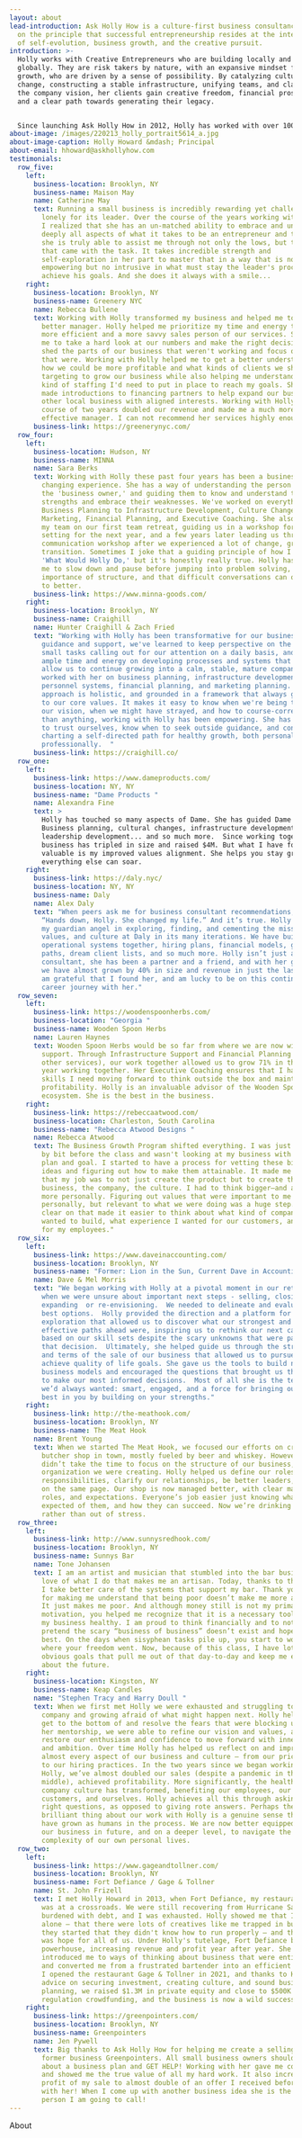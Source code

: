 ```yaml
---
layout: about
lead-introduction: Ask Holly How is a culture-first business consultancy founded
  on the principle that successful entrepreneurship resides at the intersection
  of self-evolution, business growth, and the creative pursuit.
introduction: >-
  Holly works with Creative Entrepreneurs who are building locally and growing
  globally. They are risk takers by nature, with an expansive mindset for
  growth, who are driven by a sense of possibility. By catalyzing culture
  change, constructing a stable infrastructure, unifying teams, and clarifying
  the company vision, her clients gain creative freedom, financial prosperity,
  and a clear path towards generating their legacy. 


  Since launching Ask Holly How in 2012, Holly has worked with over 1000 businesses through her private consulting and business growth program. She has a rich background as a professional ballet dancer, music therapist, medical researcher, bassoonist, VP of Operations and Finance, and former Visiting Professor of Business at Pratt Institute. She holds a degree in Music Therapy from Berklee College of Music, A Certificate in Pre-Medical Sciences from Columbia University, and is currently pursuing a Graduate Certificate in Religions of the World at the Harvard Extension. She is at work on her first book. Each of these pursuits has allowed her to shape her approach and philosophy to helping entrepreneurs grow their businesses without sacrificing their souls.
about-image: /images/220213_holly_portrait5614_a.jpg
about-image-caption: Holly Howard &mdash; Principal
about-email: hhoward@askhollyhow.com
testimonials:
  row_five:
    left:
      business-location: Brooklyn, NY
      business-name: Maison May
      name: Catherine May
      text: Running a small business is incredibly rewarding yet challenging and often
        lonely for its leader. Over the course of the years working with Holly,
        I realized that she has an un-matched ability to embrace and understand
        deeply all aspects of what it takes to be an entrepreneur and therefore,
        she is truly able to assist me through not only the lows, but the highs
        that came with the task. It takes incredible strength and
        self-exploration in her part to master that in a way that is not only
        empowering but no intrusive in what must stay the leader's process to
        achieve his goals. And she does it always with a smile...
    right:
      business-location: Brooklyn, NY
      business-name: Greenery NYC
      name: Rebecca Bullene
      text: Working with Holly transformed my business and helped me to become a
        better manager. Holly helped me prioritize my time and energy to become
        more efficient and a more savvy sales person of our services. She helped
        me to take a hard look at our numbers and make the right decisions to
        shed the parts of our business that weren't working and focus on those
        that were. Working with Holly helped me to get a better understanding of
        how we could be more profitable and what kinds of clients we should be
        targeting to grow our business while also helping me understand what
        kind of staffing I'd need to put in place to reach my goals. She also
        made introductions to financing partners to help expand our business and
        other local business with aligned interests. Working with Holly over the
        course of two years doubled our revenue and made me a much more
        effective manager. I can not recommend her services highly enough!
      business-link: https://greenerynyc.com/
  row_four:
    left:
      business-location: Hudson, NY
      business-name: MINNA
      name: Sara Berks
      text: Working with Holly these past four years has been a business and life
        changing experience. She has a way of understanding the person behind
        the 'business owner,' and guiding them to know and understand their own
        strengths and embrace their weaknesses. We've worked on everything from
        Business Planning to Infrastructure Development, Culture Change,
        Marketing, Financial Planning, and Executive Coaching. She also joined
        my team on our first team retreat, guiding us in a workshop for goal
        setting for the next year, and a few years later leading us through a
        communication workshop after we experienced a lot of change, growth, and
        transition. Sometimes I joke that a guiding principle of how I lead is
        'What Would Holly Do,' but it's honestly really true. Holly has taught
        me to slow down and pause before jumping into problem solving, the
        importance of structure, and that difficult conversations can only lead
        to better.
      business-link: https://www.minna-goods.com/
    right:
      business-location: Brooklyn, NY
      business-name: Craighill
      name: Hunter Craighill & Zach Fried
      text: "Working with Holly has been transformative for our business. With her
        guidance and support, we've learned to keep perspective on the countless
        small tasks calling out for our attention on a daily basis, and focus
        ample time and energy on developing processes and systems that will
        allow us to continue growing into a calm, stable, mature company. We've
        worked with her on business planning, infrastructure development,
        personnel systems, financial planning, and marketing planning. Her
        approach is holistic, and grounded in a framework that always goes back
        to our core values. It makes it easy to know when we're being true to
        our vision, when we might have strayed, and how to course-correct. More
        than anything, working with Holly has been empowering. She has set us up
        to trust ourselves, know when to seek outside guidance, and continue
        charting a self-directed path for healthy growth, both personally and
        professionally.  "
      business-link: https://craighill.co/
  row_one:
    left:
      business-link: https://www.dameproducts.com/
      business-location: NY, NY
      business-name: "Dame Products "
      name: Alexandra Fine
      text: >
        Holly has touched so many aspects of Dame. She has guided Dame through
        Business planning, cultural changes, infrastructure development,
        leadership development... and so much more.  Since working together my
        business has tripled in size and raised $4M. But what I have found most
        valuable is my improved values alignment. She helps you stay grounded so
        everything else can soar. 
    right:
      business-link: https://daly.nyc/
      business-location: NY, NY
      business-name: Daly
      name: Alex Daly
      text: "When peers ask me for business consultant recommendations, I tell them:
        “Hands down, Holly. She changed my life.” And it’s true. Holly has been
        my guardian angel in exploring, finding, and cementing the mission,
        values, and culture at Daly in its many iterations. We have built
        operational systems together, hiring plans, financial models, growth
        paths, dream client lists, and so much more. Holly isn’t just a
        consultant, she has been a partner and a friend, and with her guidance,
        we have almost grown by 40% in size and revenue in just the last year. I
        am grateful that I found her, and am lucky to be on this continued
        career journey with her."
  row_seven:
    left:
      business-link: https://woodenspoonherbs.com/
      business-location: "Georgia "
      business-name: Wooden Spoon Herbs
      name: Lauren Haynes
      text: Wooden Spoon Herbs would be so far from where we are now without Holly's
        support. Through Infrastructure Support and Financial Planning (among
        other services), our work together allowed us to grow 71% in the first
        year working together. Her Executive Coaching ensures that I have the
        skills I need moving forward to think outside the box and maintain
        profitability. Holly is an invaluable advisor of the Wooden Spoon
        ecosystem. She is the best in the business.
    right:
      business-link: https://rebeccaatwood.com/
      business-location: Charleston, South Carolina
      business-name: "Rebecca Atwood Designs "
      name: Rebecca Atwood
      text: The Business Growth Program shifted everything. I was just going along bit
        by bit before the class and wasn't looking at my business with a bigger
        plan and goal. I started to have a process for vetting these bigger
        ideas and figuring out how to make them attainable. It made me realize
        that my job was to not just create the product but to create the
        business, the company, the culture. I had to think bigger—and actually
        more personally. Figuring out values that were important to me
        personally, but relevant to what we were doing was a huge step. Getting
        clear on that made it easier to think about what kind of company I
        wanted to build, what experience I wanted for our customers, and also
        for my employees."
  row_six:
    left:
      business-link: https://www.daveinaccounting.com/
      business-location: Brooklyn, NY
      business-name: "Former: Lion in the Sun, Current Dave in Accounting "
      name: Dave & Mel Morris
      text: "We began working with Holly at a pivotal moment in our retail business
        when we were unsure about important next steps - selling, closing,
        expanding  or re-envisioning.  We needed to delineate and evaluate our
        best options.  Holly provided the direction and a platform for
        exploration that allowed us to discover what our strongest and most
        effective paths ahead were, inspiring us to rethink our next careers
        based on our skill sets despite the scary unknowns that were part of
        that decision.  Ultimately, she helped guide us through the structure
        and terms of the sale of our business that allowed us to pursue and
        achieve quality of life goals. She gave us the tools to build new
        business models and encouraged the questions that brought us the clarity
        to make our most informed decisions.  Most of all she is the team member
        we’d always wanted: smart, engaged, and a force for bringing out the
        best in you by building on your strengths."
    right:
      business-link: http://the-meathook.com/
      business-location: Brooklyn, NY
      business-name: The Meat Hook
      name: Brent Young
      text: When we started The Meat Hook, we focused our efforts on creating the best
        butcher shop in town, mostly fueled by beer and whiskey. However, we
        didn’t take the time to focus on the structure of our business, and the
        organization we were creating. Holly helped us define our roles and
        responsibilities, clarify our relationships, be better leaders, and get
        on the same page. Our shop is now managed better, with clear managerial
        roles, and expectations. Everyone’s job easier just knowing what is
        expected of them, and how they can succeed. Now we’re drinking to relax,
        rather than out of stress.
  row_three:
    left:
      business-link: http://www.sunnysredhook.com/
      business-location: Brooklyn, NY
      business-name: Sunnys Bar
      name: Tone Johansen
      text: I am an artist and musician that stumbled into the bar business. It is the
        love of what I do that makes me an artisan. Today, thanks to this class,
        I take better care of the systems that support my bar. Thank you, Holly,
        for making me understand that being poor doesn’t make me more authentic.
        It just makes me poor. And although money still is not my primary
        motivation, you helped me recognize that it is a necessary tool to keep
        my business healthy. I am proud to think financially and to not just
        pretend the scary “business of business” doesn’t exist and hope for the
        best. On the days when sisyphean tasks pile up, you start to wonder
        where your freedom went. Now, because of this class, I have lots of
        obvious goals that pull me out of that day-to-day and keep me excited
        about the future.
    right:
      business-location: Kingston, NY
      business-name: Keap Candles
      name: "Stephen Tracy and Harry Doull "
      text: When we first met Holly we were exhausted and struggling to grow our
        company and growing afraid of what might happen next. Holly helped us
        get to the bottom of and resolve the fears that were blocking us. With
        her mentorship, we were able to refine our vision and values, and
        restore our enthusiasm and confidence to move forward with inner clarity
        and ambition. Over time Holly has helped us reflect on and improve
        almost every aspect of our business and culture — from our pricing model
        to our hiring practices. In the two years since we began working with
        Holly, we’ve almost doubled our sales (despite a pandemic in the
        middle), achieved profitability. More significantly, the health of our
        company culture has transformed, benefiting our employees, our
        customers, and ourselves. Holly achieves all this through asking the
        right questions, as opposed to giving rote answers. Perhaps the most
        brilliant thing about our work with Holly is a genuine sense that we
        have grown as humans in the process. We are now better equipped to run
        our business in future, and on a deeper level, to navigate the
        complexity of our own personal lives.
  row_two:
    left:
      business-link: https://www.gageandtollner.com/
      business-location: Brooklyn, NY
      business-name: Fort Defiance / Gage & Tollner
      name: St. John Frizell
      text: I met Holly Howard in 2013, when Fort Defiance, my restaurant in Brooklyn,
        was at a crossroads. We were still recovering from Hurricane Sandy,
        burdened with debt, and I was exhausted. Holly showed me that I wasn't
        alone — that there were lots of creatives like me trapped in businesses
        they started that they didn't know how to run properly — and that there
        was hope for all of us. Under Holly's tutelage, Fort Defiance became a
        powerhouse, increasing revenue and profit year after year. She
        introduced me to ways of thinking about business that were entirely new,
        and converted me from a frustrated bartender into an efficient operator.
        I opened the restaurant Gage & Tollner in 2021, and thanks to Holly's
        advice on securing investment, creating culture, and sound business
        planning, we raised $1.3M in private equity and close to $500K in
        regulation crowdfunding, and the business is now a wild success.
    right:
      business-link: https://greenpointers.com/
      business-location: Brooklyn, NY
      business-name: Greenpointers
      name: Jen Pywell
      text: Big thanks to Ask Holly How for helping me create a selling plan for my
        former business Greenpointers. All small business owners should think
        about a business plan and GET HELP! Working with her gave me confidence
        and showed me the true value of all my hard work. It also increased the
        profit of my sale to almost double of an offer I received before working
        with her! When I come up with another business idea she is the first
        person I am going to call!
---
```

About


